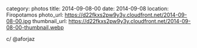 category: photos 
title: 2014-09-08-00
date: 2014-09-08
location: Firopotamos
photo_url: https://d22fkxs2pw9y3y.cloudfront.net/2014-09-08-00.jpg
thumbnail_url: https://d22fkxs2pw9y3y.cloudfront.net/2014-09-08-00-thumbnail.webp

 c/ @aforjaz 